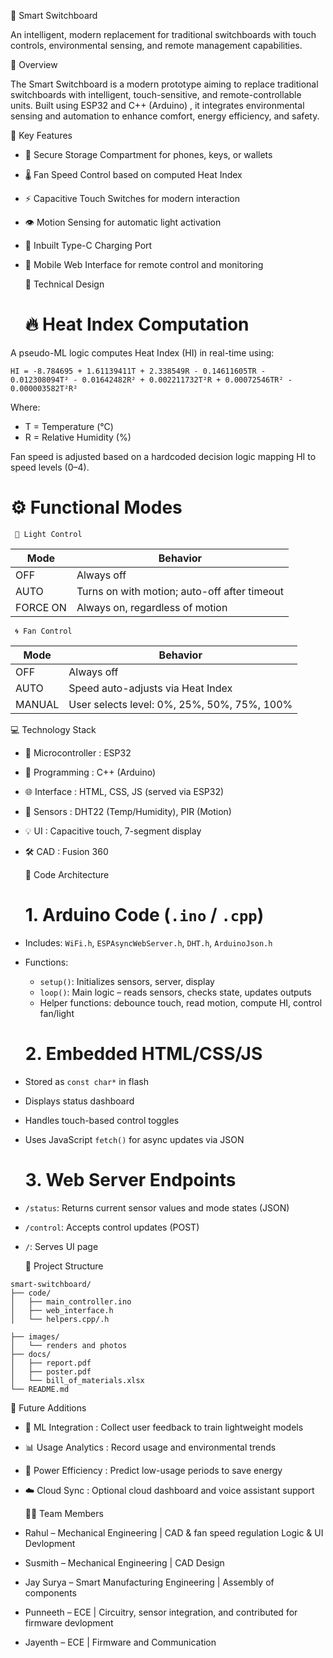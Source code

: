  🔌 Smart Switchboard

An intelligent, modern replacement for traditional switchboards with touch controls, environmental sensing, and remote management capabilities.


 📌 Overview

The   Smart Switchboard   is a modern prototype aiming to replace traditional switchboards with intelligent, touch-sensitive, and remote-controllable units. Built using   ESP32 and C++ (Arduino)  , it integrates environmental sensing and automation to enhance comfort, energy efficiency, and safety.

 🧠 Key Features

* 🔐   Secure Storage Compartment   for phones, keys, or wallets
* 🌡️   Fan Speed Control   based on computed Heat Index
* ⚡   Capacitive Touch Switches   for modern interaction
* 👁️   Motion Sensing   for automatic light activation
* 🔌   Inbuilt Type-C Charging Port  
* 📱   Mobile Web Interface   for remote control and monitoring

   🔬 Technical Design

  # 🔥 Heat Index Computation

A pseudo-ML logic computes   Heat Index (HI)   in real-time using:

```
HI = -8.784695 + 1.61139411T + 2.338549R - 0.14611605TR - 0.012308094T² - 0.01642482R² + 0.002211732T²R + 0.00072546TR² - 0.000003582T²R²
```

Where:
*   T   = Temperature (°C)
*   R   = Relative Humidity (%)

Fan speed is adjusted based on a hardcoded decision logic mapping HI to speed levels (0–4).

  # ⚙️ Functional Modes

     🌟 Light Control

| Mode | Behavior |
|------|----------|
| OFF | Always off |
| AUTO | Turns on with motion; auto-off after timeout |
| FORCE ON | Always on, regardless of motion |

     🌀 Fan Control

| Mode | Behavior |
|------|----------|
| OFF | Always off |
| AUTO | Speed auto-adjusts via Heat Index |
| MANUAL | User selects level: 0%, 25%, 50%, 75%, 100% |

   💻 Technology Stack

* 🧠   Microcontroller  : ESP32
* 🧮   Programming  : C++ (Arduino)
* 🌐   Interface  : HTML, CSS, JS (served via ESP32)
* 🔌   Sensors  : DHT22 (Temp/Humidity), PIR (Motion)
* 💡   UI  : Capacitive touch, 7-segment display
* 🛠️   CAD  : Fusion 360

   🧾 Code Architecture

  # 1. Arduino Code (`.ino` / `.cpp`)
* Includes: `WiFi.h`, `ESPAsyncWebServer.h`, `DHT.h`, `ArduinoJson.h`
* Functions:
   * `setup()`: Initializes sensors, server, display
   * `loop()`: Main logic – reads sensors, checks state, updates outputs
   * Helper functions: debounce touch, read motion, compute HI, control fan/light

  # 2. Embedded HTML/CSS/JS
* Stored as `const char*` in flash
* Displays status dashboard
* Handles touch-based control toggles
* Uses JavaScript `fetch()` for async updates via JSON

  # 3. Web Server Endpoints
* `/status`: Returns current sensor values and mode states (JSON)
* `/control`: Accepts control updates (POST)
* `/`: Serves UI page

   📁 Project Structure

```
smart-switchboard/
├── code/
│   ├── main_controller.ino
│   ├── web_interface.h
│   └── helpers.cpp/.h

├── images/
│   └── renders and photos
├── docs/
│   ├── report.pdf
│   ├── poster.pdf
│   └── bill_of_materials.xlsx
└── README.md
```

   🚀 Future Additions

* 🧠   ML Integration  : Collect user feedback to train lightweight models
* 📊   Usage Analytics  : Record usage and environmental trends
* 🔋   Power Efficiency  : Predict low-usage periods to save energy
* ☁️   Cloud Sync  : Optional cloud dashboard and voice assistant support

   👨‍🔧 Team Members

*   Rahul   – Mechanical Engineering | CAD & fan speed regulation Logic & UI Devlopment
*   Susmith   – Mechanical Engineering | CAD Design
*   Jay Surya   – Smart Manufacturing Engineering | Assembly of components
*   Punneeth   – ECE | Circuitry, sensor integration, and contributed for firmware devlopment
*   Jayenth   – ECE | Firmware and Communication

